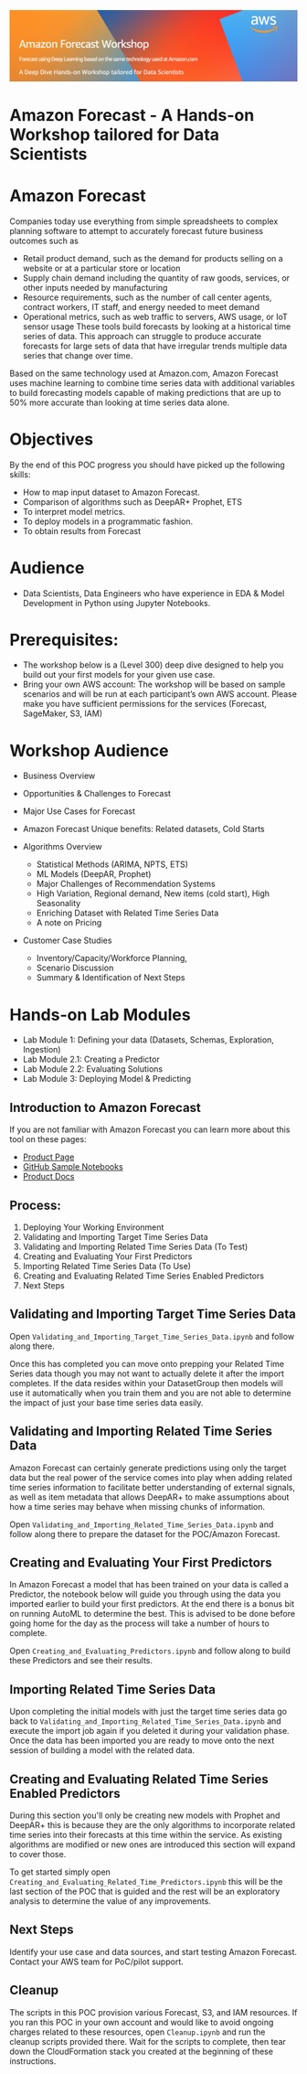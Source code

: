 ![ML Logo](images/logo.png "Logo") 

# Amazon Forecast - A Hands-on Workshop tailored for Data Scientists


# Amazon Forecast
Companies today use everything from simple spreadsheets to complex planning software to attempt to accurately forecast future business outcomes such as

-	Retail product demand, such as the demand for products selling on a website or at a particular store or location
-	Supply chain demand including the quantity of raw goods, services, or other inputs needed by manufacturing
-	Resource requirements, such as the number of call center agents, contract workers, IT staff, and energy needed to meet demand
-	Operational metrics, such as web traffic to servers, AWS usage, or IoT sensor usage
These tools build forecasts by looking at a historical time series of data. This approach can struggle to produce accurate forecasts for large sets of data that have irregular trends multiple data series that change over time.

Based on the same technology used at Amazon.com, Amazon Forecast uses machine learning to combine time series data with additional variables to build forecasting models capable of making predictions that are up to 50% more accurate than looking at time series data alone.

# Objectives
By the end of this POC progress you should have picked up the following skills:

-	How to map input dataset to Amazon Forecast.
-	Comparison of algorithms such as DeepAR+ Prophet, ETS
-	To interpret model metrics.
-	To deploy models in a programmatic fashion.
-	To obtain results from Forecast

# Audience
-	Data Scientists, Data Engineers who have experience in EDA & Model Development in Python using Jupyter Notebooks.

# Prerequisites:

-	The workshop below is a (Level 300) deep dive designed to help you build out your first models for your given use case.
-	Bring your own AWS account: The workshop will be based on sample scenarios and will be run at each participant’s own AWS account. Please make you have sufficient permissions for the services (Forecast, SageMaker, S3, IAM)


# Workshop Audience
-  Business Overview
  - Opportunities & Challenges to Forecast
  - Major Use Cases for Forecast

  - Amazon Forecast Unique benefits: Related datasets, Cold Starts

- Algorithms Overview
  - Statistical Methods (ARIMA, NPTS, ETS)
  - ML Models (DeepAR, Prophet)
  - Major Challenges of Recommendation Systems
  - High Variation, Regional demand, New items (cold start), High Seasonality
  - Enriching Dataset with Related Time Series Data
  - A note on Pricing

- Customer Case Studies
  - Inventory/Capacity/Workforce Planning, 
  - Scenario Discussion
  - Summary & Identification of Next Steps

# Hands-on Lab Modules
  - Lab Module 1: Defining your data (Datasets, Schemas, Exploration, Ingestion) 	
  - Lab Module 2.1: Creating a Predictor 		 				
  - Lab Module 2.2: Evaluating Solutions	
  - Lab Module 3: Deploying Model & Predicting				 


## Introduction to Amazon Forecast

If you are not familiar with Amazon Forecast you can learn more about this tool on these pages:

* [Product Page](https://aws.amazon.com/forecast/)
* [GitHub Sample Notebooks](https://github.com/aws-samples/amazon-forecast-samples)
* [Product Docs](https://docs.aws.amazon.com/forecast/latest/dg/what-is-forecast.html)


## Process:

1. Deploying Your Working Environment
1. Validating and Importing Target Time Series Data
1. Validating and Importing Related Time Series Data (To Test)
1. Creating and Evaluating Your First Predictors
1. Importing Related Time Series Data (To Use)
1. Creating and Evaluating Related Time Series Enabled Predictors
1. Next Steps






## Validating and Importing Target Time Series Data

Open `Validating_and_Importing_Target_Time_Series_Data.ipynb` and follow along there.

Once this has completed you can move onto prepping your Related Time Series data though you may not want to actually delete it after the import completes. 
If the data resides within your DatasetGroup then models will use it automatically when you train them and you are not able to determine the impact of just your base time series data easily.

## Validating and Importing Related Time Series Data

Amazon Forecast can certainly generate predictions using only the target data but the real power of the service comes into play when adding related time series information to facilitate better understanding of external signals, as well as item metadata that allows DeepAR+ to make assumptions about how a time series may behave when missing chunks of information.

Open `Validating_and_Importing_Related_Time_Series_Data.ipynb` and follow along there to prepare the dataset for the POC/Amazon Forecast.

## Creating and Evaluating Your First Predictors

In Amazon Forecast a model that has been trained on your data is called a Predictor, the notebook below will guide you through using the data you imported earlier to build your first predictors. At the end there is a bonus bit on running AutoML to determine the best. This is advised to be done before going home for the day as the process will take a number of hours to complete.

Open `Creating_and_Evaluating_Predictors.ipynb` and follow along to build these Predictors and see their results.

## Importing Related Time Series Data

Upon completing the initial models with just the target time series data go back to `Validating_and_Importing_Related_Time_Series_Data.ipynb` and execute the import job again if you deleted it during your validation phase. Once the data has been imported you are ready to move onto the next session of building a model with the related data.

## Creating and Evaluating Related Time Series Enabled Predictors

During this section you'll only be creating new models with Prophet and DeepAR+ this is because they are the only algorithms to incorporate related time series into their forecasts at this time within the service. As existing algorithms are modified or new ones are introduced this section will expand to cover those.

To get started simply open `Creating_and_Evaluating_Related_Time_Predictors.ipynb` this will be the last section of the POC that is guided and the rest will be an exploratory analysis to determine the value of any improvements.

## Next Steps

Identify your use case and data sources, and start testing Amazon Forecast. Contact your AWS team for PoC/pilot support.

## Cleanup

The scripts in this POC provision various Forecast, S3, and IAM resources. If you ran this POC in your own account and would like to avoid ongoing charges related to these resources, open `Cleanup.ipynb` and run the cleanup scripts provided there. Wait for the scripts to complete, then tear down the CloudFormation stack you created at the beginning of these instructions. 
